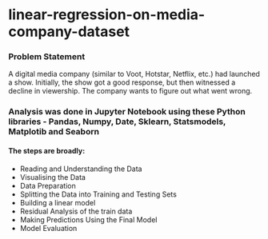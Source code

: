 # linear-regression-on-media-company-dataset

### Problem Statement
A digital media company (similar to Voot, Hotstar, Netflix, etc.) had launched a show. Initially, the show got a good response, but then witnessed a decline in viewership. The company wants to figure out what went wrong.

### Analysis was done in Jupyter Notebook using these Python libraries - Pandas, Numpy, Date, Sklearn, Statsmodels, Matplotib and Seaborn

#### The steps are broadly:

- Reading and Understanding the Data
- Visualising the Data
- Data Preparation
- Splitting the Data into Training and Testing Sets
- Building a linear model
- Residual Analysis of the train data
- Making Predictions Using the Final Model
- Model Evaluation
